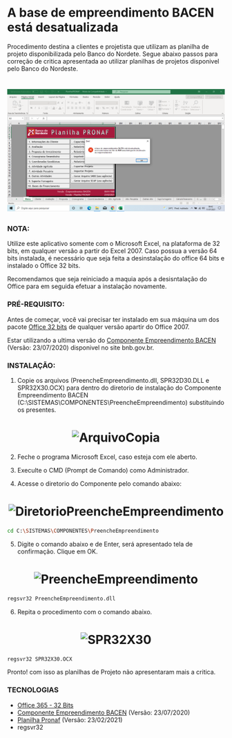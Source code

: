 # A base de empreendimento BACEN está desatualizada

Procedimento destina a clientes e projetista que utilizam as planilha de projeto disponibilizada pelo Banco do Nordete. Segue abaixo passos 
para correção de critica apresentada ao utilizar planilhas de projetos disponivel pelo Banco do Nordeste.

<h1 align="center">
  <img alt="CriticaBacen" title="#CriticaBacen" src="./img/Critica.png" />
</h1>

### NOTA: 
Utilize este aplicativo somente com o Microsoft Excel, na plataforma de 32 bits, em qualquer versão a partir do Excel 2007. 
Caso possua a versão 64 bits instalada, é necessário que seja feita a desinstalação do office 64 bits e instalado o Office 32 bits.

Recomendamos que seja reiniciado a maquia após a desisntalação do Office para em seguida efetuar a instalação novamente.

### PRÉ-REQUISITO:
Antes de começar, você vai precisar ter instalado em sua máquina um dos pacote [Office 32 bits](https://www.microsoft.com/pt-br/microsoft-365/microsoft-office) de qualquer versão apartir do Office 2007.

Estar utilizando a ultima versão do [Componente Empreendimento BACEN](https://www.bnb.gov.br/aplicativos-para-elaboracao-de-propostas) (Versão: 23/07/2020) disponivel no site bnb.gov.br.

### INSTALAÇÃO:
1. Copie os arquivos (PreencheEmpreendimento.dll, SPR32D30.DLL e SPR32X30.OCX) para dentro do diretorio de instalação do 
Componente Empreendimento BACEN (C:\SISTEMAS\COMPONENTES\PreencheEmpreendimento) substituindo os presentes.
<h1 align="center">
  <img alt="ArquivoCopia" title="#ArquivoCopia" src="./img/ArquivoCopia.png" />
</h1>

2. Feche o programa Microsoft Excel, caso esteja com ele aberto.

3. Execulte o CMD (Prompt de Comando) como Administrador.

4. Acesse o diretorio do Componente pelo comando abaixo:

<h1 align="center">
  <img alt="DiretorioPreencheEmpreendimento" title="#DiretorioPreencheEmpreendimento" src="./img/ArquivoCopia.png" />
</h1>

```bash
cd C:\SISTEMAS\COMPONENTES\PreencheEmpreendimento
```

5. Digite o comando abaixo e de Enter, será apresentado tela de confirmação. Clique em OK.

<h1 align="center">
  <img alt="PreencheEmpreendimento" title="#PreencheEmpreendimento" src="./img/ArquivoCopia.png" />
</h1>

```bash
regsvr32 PreencheEmpreendimento.dll
```

6. Repita o procedimento com o comando abaixo.
<h1 align="center">
  <img alt="SPR32X30" title="#SPR32X30" src="./img/ArquivoCopia.png" />
</h1>

```bash
regsvr32 SPR32X30.OCX
```

Pronto! com isso as planilhas de Projeto não apresentaram mais a critica.

### TECNOLOGIAS

- [Office 365 - 32 Bits](https://www.microsoft.com/pt-br/microsoft-365/microsoft-office)
- [Componente Empreendimento BACEN](https://www.bnb.gov.br/aplicativos-para-elaboracao-de-propostas) (Versão: 23/07/2020)
- [Planilha Pronaf](https://www.bnb.gov.br/aplicativos-para-elaboracao-de-propostas) (Versão: 23/02/2021)
- regsvr32




